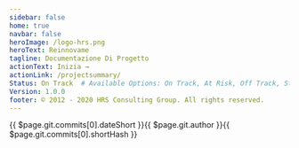 ```yaml
---
sidebar: false
home: true
navbar: false
heroImage: /logo-hrs.png
heroText: Reinnovame
tagline: Documentazione Di Progetto
actionText: Inizia →
actionLink: /projectsummary/
Status: On Track  # Available Options: On Track, At Risk, Off Track, Stopped
Version: 1.0.0
footer: © 2012 - 2020 HRS Consulting Group. All rights reserved.
---
```




<ProjectStatus>
</ProjectStatus>


<div class="d-flex my-4">
<span class="branch-name mx-auto text-gray-light">{{ $page.git.commits[0].dateShort }}<span classs="mx-2">{{ $page.git.author }}</span><span>{{ $page.git.commits[0].shortHash }}</span></span>
</div>
